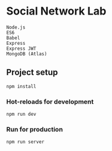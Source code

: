 # Social Network Lab

```
Node.js
ES6
Babel
Express
Express JWT
MongoDB (Atlas)
```

## Project setup
```
npm install
```

### Hot-reloads for development
```
npm run dev
```

### Run for production
```
npm run server
```